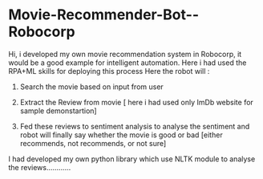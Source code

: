 # Movie-Recommender-Bot--Robocorp

Hi, i developed my own movie recommendation system in Robocorp, it would be a good example for intelligent automation. Here i had used the RPA+ML skills for deploying this process Here the robot will : 
1. Search the movie based on input from user 


2. Extract the Review from movie [ here i had used only ImDb website for sample demonstartion] 

3. Fed these reviews to sentiment analysis to analyse the sentiment and robot will finally say whether the movie is good or bad [either recommends, not recommends, or not sure] 


I had developed my own python library which use NLTK module to analyse the reviews............
